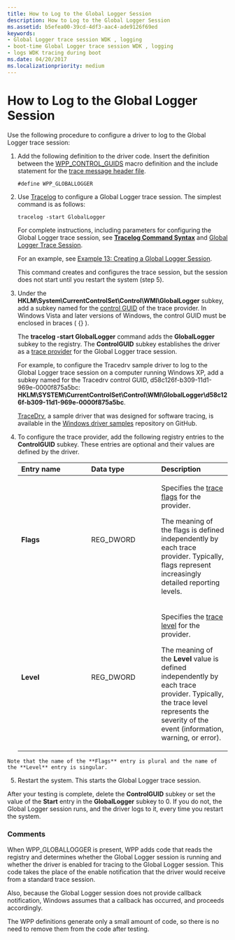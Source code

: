 ```yaml
---
title: How to Log to the Global Logger Session
description: How to Log to the Global Logger Session
ms.assetid: b5efea00-39cd-4df3-aac4-ade9126f69ed
keywords:
- Global Logger trace session WDK , logging
- boot-time Global Logger trace session WDK , logging
- logs WDK tracing during boot
ms.date: 04/20/2017
ms.localizationpriority: medium
---
```


# How to Log to the Global Logger Session


Use the following procedure to configure a driver to log to the Global Logger trace session:

1. Add the following definition to the driver code. Insert the definition between the [WPP\_CONTROL\_GUIDS](https://msdn.microsoft.com/library/windows/hardware/ff556186) macro definition and the include statement for the [trace message header file](trace-message-header-file.md).
   ```
   #define WPP_GLOBALLOGGER
   ```

2. Use [Tracelog](tracelog.md) to configure a Global Logger trace session. The simplest command is as follows:

   ```
   tracelog -start GlobalLogger
   ```

   For complete instructions, including parameters for configuring the Global Logger trace session, see [**Tracelog Command Syntax**](tracelog-command-syntax.md) and [Global Logger Trace Session](global-logger-trace-session.md).

   For an example, see [Example 13: Creating a Global Logger Session](example-13--creating-a-global-logger-session.md).

   This command creates and configures the trace session, but the session does not start until you restart the system (step 5).

3. Under the **HKLM\\System\\CurrentControlSet\\Control\\WMI\\GlobalLogger** subkey, add a subkey named for the [control GUID](control-guid.md) of the trace provider. In Windows Vista and later versions of Windows, the control GUID must be enclosed in braces ( {} ).

   The **tracelog -start GlobalLogger** command adds the **GlobalLogger** subkey to the registry. The **ControlGUID** subkey establishes the driver as a [trace provider](trace-provider.md) for the Global Logger trace session.

   For example, to configure the Tracedrv sample driver to log to the Global Logger trace session on a computer running Windows XP, add a subkey named for the Tracedrv control GUID, d58c126f-b309-11d1-969e-0000f875a5bc: **HKLM\\SYSTEM\\CurrentControlSet\\Control\\WMI\\GlobalLogger\\d58c126f-b309-11d1-969e-0000f875a5bc**.

   [TraceDrv](http://go.microsoft.com/fwlink/p/?LinkId=617726), a sample driver that was designed for software tracing, is available in the [Windows driver samples](http://go.microsoft.com/fwlink/p/?LinkId=616507 ) repository on GitHub.

4. To configure the trace provider, add the following registry entries to the **ControlGUID** subkey. These entries are optional and their values are defined by the driver.

   <table>
   <colgroup>
   <col width="33%" />
   <col width="33%" />
   <col width="33%" />
   </colgroup>
   <thead>
   <tr class="header">
   <th align="left">Entry name</th>
   <th align="left">Data type</th>
   <th align="left">Description</th>
   </tr>
   </thead>
   <tbody>
   <tr class="odd">
   <td align="left"><p><strong>Flags</strong></p></td>
   <td align="left"><p>REG_DWORD</p></td>
   <td align="left"><p>Specifies the <a href="trace-flags.md" data-raw-source="[trace flags](trace-flags.md)">trace flags</a> for the provider.</p>
   <p>The meaning of the flags is defined independently by each trace provider. Typically, flags represent increasingly detailed reporting levels.</p></td>
   </tr>
   <tr class="even">
   <td align="left"><p><strong>Level</strong></p></td>
   <td align="left"><p>REG_DWORD</p></td>
   <td align="left"><p>Specifies the <a href="trace-level.md" data-raw-source="[trace level](trace-level.md)">trace level</a> for the provider.</p>
   <p>The meaning of the <strong>Level</strong> value is defined independently by each trace provider. Typically, the trace level represents the severity of the event (information, warning, or error).</p></td>
   </tr>
   </tbody>
   </table>



~~~
Note that the name of the **Flags** entry is plural and the name of the **Level** entry is singular.
~~~

5.  Restart the system. This starts the Global Logger trace session.

After your testing is complete, delete the **ControlGUID** subkey or set the value of the **Start** entry in the **GlobalLogger** subkey to 0. If you do not, the Global Logger session runs, and the driver logs to it, every time you restart the system.

### <span id="comments"></span><span id="COMMENTS"></span>Comments

When WPP\_GLOBALLOGGER is present, WPP adds code that reads the registry and determines whether the Global Logger session is running and whether the driver is enabled for tracing to the Global Logger session. This code takes the place of the enable notification that the driver would receive from a standard trace session.

Also, because the Global Logger session does not provide callback notification, Windows assumes that a callback has occurred, and proceeds accordingly.

The WPP definitions generate only a small amount of code, so there is no need to remove them from the code after testing.









